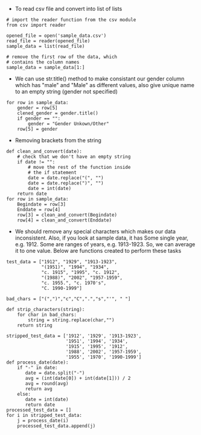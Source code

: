 * To read csv file and convert into list of lists
```
# import the reader function from the csv module
from csv import reader

opened_file = open('sample_data.csv')
read_file = reader(opened_file)
sample_data = list(read_file)

# remove the first row of the data, which
# contains the column names
sample_data = sample_data[1:]
```
* We can use str.title() method to make consistant our gender column which has "male" and "Male" as different values, also give unique name to an empty string (gender not specified)
```
for row in sample_data:
    gender = row[5]
    clened_gender = gender.title()
    if gender == "":
        gender = "Gender Unkown/Other"
    row[5] = gender
```   
* Removing brackets from the string
```
def clean_and_convert(date):
    # check that we don't have an empty string
    if date != "":
        # move the rest of the function inside
        # the if statement
        date = date.replace("(", "")
        date = date.replace(")", "")
        date = int(date)
    return date
for row in sample_data:
    Begindate = row[3]
    Enddate = row[4]
    row[3] = clean_and_convert(Begindate)
    row[4] = clean_and_convert(Enddate)
 ```
 * We should remove any special characters which makes our data inconsistent. Also, if you look at sample data, it has Some single year, e.g. 1912.
Some are ranges of years, e.g. 1913-1923. So, we can average it to one value. Below are functions created to perform these tasks
```
test_data = ["1912", "1929", "1913-1923",
             "(1951)", "1994", "1934",
             "c. 1915", "1995", "c. 1912",
             "(1988)", "2002", "1957-1959",
             "c. 1955.", "c. 1970's", 
             "C. 1990-1999"]

bad_chars = ["(",")","c","C",".","s","'", " "]

def strip_characters(string):
    for char in bad_chars:
        string = string.replace(char,"")
    return string

stripped_test_data = ['1912', '1929', '1913-1923',
                      '1951', '1994', '1934',
                      '1915', '1995', '1912',
                      '1988', '2002', '1957-1959',
                      '1955', '1970', '1990-1999']
def process_date(date):
    if "-" in date:
       date = date.split("-")
       avg = (int(date[0]) + int(date[1])) / 2
       avg = round(avg)
       return avg
    else:
       date = int(date)
       return date
processed_test_data = []
for i in stripped_test_data:
    j = process_date(i)
    processed_test_data.append(j)
```

